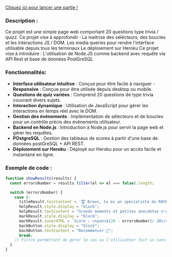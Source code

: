 [Cliquez ici pour lancer une partie !](https://quiz-rock-a9f8a58b7c61.herokuapp.com/)

### Description :
Ce projet est une simple page web comportant 20 questions type trivia / quizz.
Ce projet vise à approfondir :
La maitrise des sélécteurs, des boucles et les interactions JS / DOM.
Les media queries pour rendre l'interface utilisable depuis tous les terminaux 
Le déploiement sur Heroku
Ce projet vise à introduire :
L'utilisation de Node.JS comme backend avec requête via API Rest et base de données PostGreSQL

### Fonctionnalités:

- **Interface utilisateur intuitive** : Conçue pour être facile à naviguer
-**Responsive** : Conçue pour être utilisée depuis desktop ou mobile.
- **Questions de quiz variées** : Comprend 20 questions de type trivia couvrant divers sujets.
- **Interaction dynamique** : Utilisation de JavaScript pour gérer les interactions en temps réel avec le DOM.
- **Gestion des événements** : Implémentation de sélecteurs et de boucles pour un contrôle précis des événements utilisateur.
- **Backend en Node.js** : Introduction à Node.js pour servir la page web et gérer les requêtes.
- **POstgreSQL** : Gestion des tableaux de scores à partir d'une base de données postGreSQL  + API REST.
- **Déploiement sur Heroku** : Déployé sur Heroku pour un accès facile et instantané en ligne.

### Exemple de code :

```javascript
function showResults(results) {
  const errorsNumber = results.filter(el => el === false).length;

  switch (errorsNumber) {
    case 0:
      titleResult.textContent = `🏆 Bravo, tu es un spécialiste du ROCK ! 🏆`;
      helpResult.style.display = "block";
      helpResult.textContent = "Grands moments et petites anecdotes n'ont aucun secret pour toi !";
      markResult.style.display = "block";
      markResult.innerHTML = `Score : <span>${20 - errorsNumber}/ 20</span>`;
      backButton.style.display = "block";
      backButton.textContent = "Recommencer 🔄";
      break;
    // Filtre permettant de gérer le cas ou l'utilisateur fait un sans faute au quizz (0 erreurs)
  }
}




